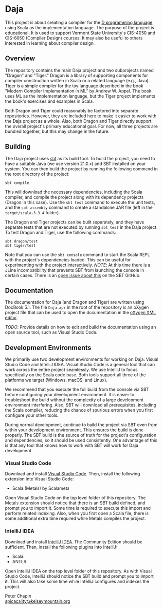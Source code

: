 # Daja

This project is about creating a compiler for the [D programming language](http://dlang.org/)
using Scala as the implementation language. The purpose of the project is educational. It is
used to support Vermont State University's CIS-4050 and CIS-6050 (Compiler Design) courses. It
may also be useful to others interested in learning about compiler design.

## Overview

The repository contains the main Daja project and two subprojects named "Dragon" and "Tiger."
Dragon is a library of supporting components for compiler construction written in Scala or a
related language (e.g., Java). Tiger is a simple compiler for the toy language described in the
book "Modern Compiler Implementation in ML" by Andrew W. Appel. The book uses ML as the
implementation language, but the Tiger project implements the book's exercises and examples in
Scala.

Both Dragon and Tiger could reasonably be factored into separate repositories. However, they are
included here to make it easier to work with the Daja project as a whole. Also, both Dragon and
Tiger directly support the overall project's primary educational goal. For now, all three
projects are bundled together, but this may change in the future.

## Building

The Daja project uses [sbt](https://www.scala-sbt.org/) as its build tool. To build the project,
you need to have a suitable Java (we use version 21.0.x) and SBT installed on your system. You
can then build the project by running the following command in the root directory of the
project:

```shell
sbt compile
```

This will download the necessary dependencies, including the Scala compiler, and compile the
project along with its dependency projects (Dragon in this case). Use the `sbt test` command to
execute the unit tests, and the `sbt assembly` command to create a standalone JAR file (left in
the `target/scala-3.3.4` folder).

The Dragon and Tiger projects can be built separately, and they have separate tests that are not
executed by running `sbt test` in the Daja project. To test Dragon and Tiger, use the following
commands:

```shell
sbt dragon/test
sbt tiger/test
``` 

Note that you can use the `sbt console` command to start the Scala REPL with the project's
dependencies loaded. This can be useful for experimenting with the project interactively.
_NOTE_: At this time there is a JLine incompatibility that prevents SBT from launching the
console in certain cases. There is an [open issue about
this](https://github.com/sbt/sbt/issues/7177) on the SBT GitHub.

## Documentation

The documentation for Daja (and Dragon and Tiger) are written using DocBook 5.1. The file
`Daja.xpr` in the root of the repository is an oXygen project file that can be used to open the
documentation in the [oXygen XML editor](https://www.oxygenxml.com/).

_TODO_: Provide details on how to edit and build the documentation using an open source tool,
such as Visual Studio Code.

## Development Environments

We primarily use two development environments for working on Daja: Visual Studio Code and
IntelliJ IDEA. Visual Studio Code is a general tool that can work across the entire project
seamlessly. We use IntelliJ to focus specifically on the Scala code base. Both tools support all
three of the platforms we target (Windows, macOS, and Linux).

We recommend that you execute the full build from the console via SBT before configuring your
development environment. It is easier to troubleshoot the build without the complexity of a
large development environment interfering. Also, SBT will download all prerequisites, including
the Scala compiler, reducing the chance of spurious errors when you first configure your other
tools.

During normal development, continue to build the project via SBT even from within your
development environment. This ensures the build is done properly. The SBT build is the source of
truth for the project's configuration and dependencies, so it should be used consistently. One
advantage of this is that any tool that knows how to work with SBT will work for Daja
development.

### Visual Studio Code

Download and install [Visual Studio Code](https://code.visualstudio.com/). Then, install the
following extension into Visual Studio Code:

+ Scala (Metals) by Scalameta

Open Visual Studio Code on the top level folder of this repository. The Metals extension should
notice that there is an SBT build defined, and prompt you to import it. Some time is required to
execute this import and perform related indexing. Also, when you first open a Scala file, there
is some additional extra time required while Metals compiles the project.

### IntelliJ IDEA

Download and install [IntelliJ IDEA](https://www.jetbrains.com/idea/). The Community Edition
should be sufficient. Then, install the following plugins into IntelliJ:

+ Scala
+ ANTLR

Open IntelliJ IDEA on the top level folder of this repository. As with Visual Studio Code,
IntelliJ should notice the SBT build and prompt you to import it. This will also take some time
while IntelliJ configures and indexes the project.

Peter Chapin  
spicacality@kelseymountain.org  
